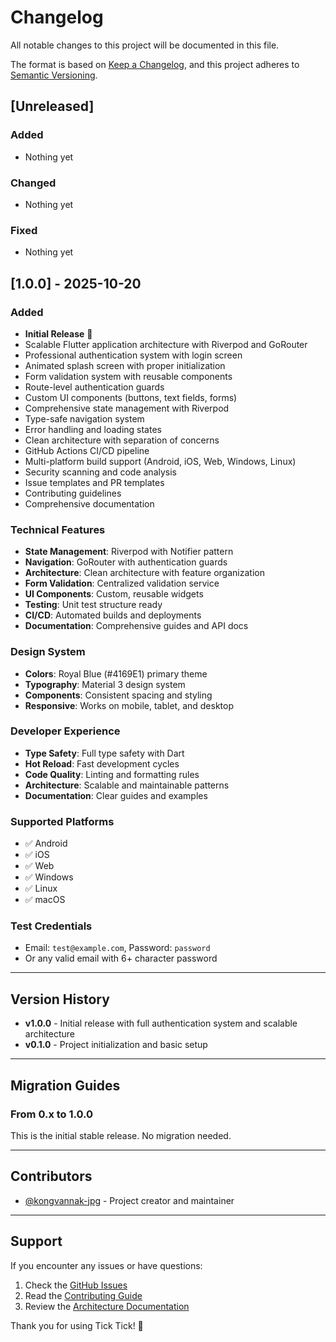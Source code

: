 # Changelog

All notable changes to this project will be documented in this file.

The format is based on [Keep a Changelog](https://keepachangelog.com/en/1.0.0/),
and this project adheres to [Semantic Versioning](https://semver.org/spec/v2.0.0.html).

## [Unreleased]

### Added
- Nothing yet

### Changed
- Nothing yet

### Fixed
- Nothing yet

## [1.0.0] - 2025-10-20

### Added
- **Initial Release** 🎉
- Scalable Flutter application architecture with Riverpod and GoRouter
- Professional authentication system with login screen
- Animated splash screen with proper initialization
- Form validation system with reusable components
- Route-level authentication guards
- Custom UI components (buttons, text fields, forms)
- Comprehensive state management with Riverpod
- Type-safe navigation system
- Error handling and loading states
- Clean architecture with separation of concerns
- GitHub Actions CI/CD pipeline
- Multi-platform build support (Android, iOS, Web, Windows, Linux)
- Security scanning and code analysis
- Issue templates and PR templates
- Contributing guidelines
- Comprehensive documentation

### Technical Features
- **State Management**: Riverpod with Notifier pattern
- **Navigation**: GoRouter with authentication guards
- **Architecture**: Clean architecture with feature organization
- **Form Validation**: Centralized validation service
- **UI Components**: Custom, reusable widgets
- **Testing**: Unit test structure ready
- **CI/CD**: Automated builds and deployments
- **Documentation**: Comprehensive guides and API docs

### Design System
- **Colors**: Royal Blue (#4169E1) primary theme
- **Typography**: Material 3 design system
- **Components**: Consistent spacing and styling
- **Responsive**: Works on mobile, tablet, and desktop

### Developer Experience
- **Type Safety**: Full type safety with Dart
- **Hot Reload**: Fast development cycles
- **Code Quality**: Linting and formatting rules
- **Architecture**: Scalable and maintainable patterns
- **Documentation**: Clear guides and examples

### Supported Platforms
- ✅ Android
- ✅ iOS
- ✅ Web
- ✅ Windows
- ✅ Linux
- ✅ macOS

### Test Credentials
- Email: `test@example.com`, Password: `password`
- Or any valid email with 6+ character password

---

## Version History

- **v1.0.0** - Initial release with full authentication system and scalable architecture
- **v0.1.0** - Project initialization and basic setup

---

## Migration Guides

### From 0.x to 1.0.0
This is the initial stable release. No migration needed.

---

## Contributors

- [@kongvannak-jpg](https://github.com/kongvannak-jpg) - Project creator and maintainer

---

## Support

If you encounter any issues or have questions:
1. Check the [GitHub Issues](https://github.com/kongvannak-jpg/tick_tick/issues)
2. Read the [Contributing Guide](CONTRIBUTING.md)
3. Review the [Architecture Documentation](ARCHITECTURE.md)

Thank you for using Tick Tick! 🎉